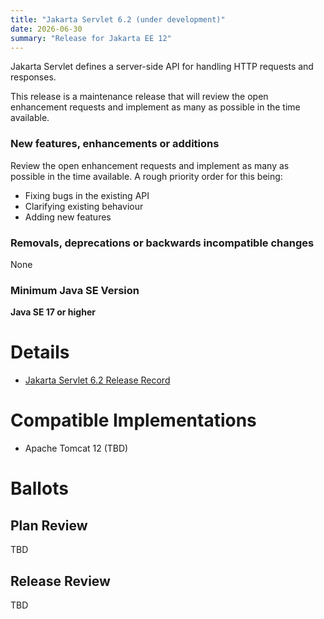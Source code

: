 ```yaml
---
title: "Jakarta Servlet 6.2 (under development)"
date: 2026-06-30
summary: "Release for Jakarta EE 12"
---
```

Jakarta Servlet defines a server-side API for handling HTTP requests and responses.

This release is a maintenance release that will review the open enhancement requests and implement as many as possible in the time available.

### New features, enhancements or additions
Review the open enhancement requests and implement as many as possible in the time available. A rough priority order for this being:
* Fixing bugs in the existing API
* Clarifying existing behaviour
* Adding new features

### Removals, deprecations or backwards incompatible changes
None

### Minimum Java SE Version
**Java SE 17 or higher**

# Details

* [Jakarta Servlet 6.2 Release Record](https://projects.eclipse.org/projects/ee4j.servlet/releases/6.2.0)

<!--
The following can be uncommented and version information updated as they become available.

* [Jakarta Servlet 6.1 Release Plan](https://projects.eclipse.org/projects/ee4j.servlet/releases/6.1.0/plan)
  * [Jakarta EE Platform 11 Release Plan](https://jakartaee.github.io/platform/jakartaee11/JakartaEE11ReleasePlan)
* [Jakarta Servlet 6.1 Specification Document](./jakarta-servlet-spec-6.1.pdf) (PDF)
* [Jakarta Servlet 6.1 Specification Document](./jakarta-servlet-spec-6.1.html) (HTML)
* [Jakarta Servlet 6.1 Javadoc](./apidocs)
* [Jakarta Servlet 6.1.0 TCK](https://download.eclipse.org/jakartaee/servlet/6.1/jakarta-servlet-tck-6.1.0.zip), ([sig](https://download.eclipse.org/jakartaee/servlet/6.1/jakarta-servlet-tck-6.1.0.zip.sig), [sha](https://download.eclipse.org/jakartaee/servlet/6.1/jakarta-servlet-tck-6.1.0.zip.sha256), [pub](https://jakarta.ee/specifications/jakartaee-spec-committee.pub))
  * Excludes response flushBufferTest (Issue [#525](https://github.com/jakartaee/servlet/issues/525)) [Jakarta Servlet 6.1.1 TCK](https://download.eclipse.org/jakartaee/servlet/6.1/jakarta-servlet-tck-6.1.1.zip), ([sig](https://download.eclipse.org/jakartaee/servlet/6.1/jakarta-servlet-tck-6.1.1.zip.sig), [sha](https://download.eclipse.org/jakartaee/servlet/6.1/jakarta-servlet-tck-6.1.1.zip.sha256), [pub](https://jakarta.ee/specifications/jakartaee-spec-committee.pub))
* XML Schema
  * web-app_6_1.xsd
  * web-common_6_1.xsd
  * web-fragment_6_1.xsd
  * jsp_4_0.xsd
  * web-jsptaglibrary_4_0.xsd
* Maven coordinates
  * [jakarta.servlet:jakarta.servlet-api:jar:6.1.0](https://central.sonatype.com/artifact/jakarta.servlet/jakarta.servlet-api/6.1.0/jar)

-->

# Compatible Implementations

* Apache Tomcat 12 (TBD)

# Ballots

## Plan Review

TBD

## Release Review

TBD
